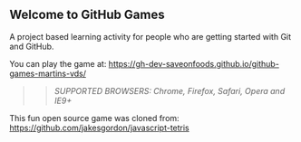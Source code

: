 ## Welcome to GitHub Games

A project based learning activity for people who are getting started with Git and GitHub.

You can play the game at: https://gh-dev-saveonfoods.github.io/github-games-martins-vds/

>> _*SUPPORTED BROWSERS*: Chrome, Firefox, Safari, Opera and IE9+_

This fun open source game was cloned from: https://github.com/jakesgordon/javascript-tetris
